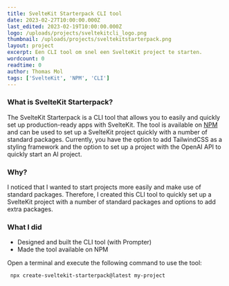 ```yaml
---
title: SvelteKit Starterpack CLI tool
date: 2023-02-27T10:00:00.000Z
last_edited: 2023-02-19T10:00:00.000Z
logo: /uploads/projects/sveltekitcli_logo.png
thumbnail: /uploads/projects/sveltekitstarterpack.png
layout: project
excerpt: Een CLI tool om snel een SvelteKit project te starten.
wordcount: 0
readtime: 0
author: Thomas Mol
tags: ['SvelteKit', 'NPM', 'CLI']
---
```


### What is SvelteKit Starterpack?

The SvelteKit Starterpack is a CLI tool that allows you to easily and quickly set up production-ready apps with SvelteKit. The tool is available on [NPM](https://www.npmjs.com/package/create-sveltekit-starterpack) and can be used to set up a SvelteKit project quickly with a number of standard packages. Currently, you have the option to add TailwindCSS as a styling framework and the option to set up a project with the OpenAI API to quickly start an AI project.

### Why?

I noticed that I wanted to start projects more easily and make use of standard packages. Therefore, I created this CLI tool to quickly set up a SvelteKit project with a number of standard packages and options to add extra packages.

### What I did

- Designed and built the CLI tool (with Prompter)
- Made the tool available on NPM

Open a terminal and execute the following command to use the tool:

```bash
 npx create-sveltekit-starterpack@latest my-project
```
